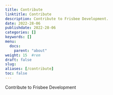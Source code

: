 ```yaml
---
title: Contribute 
linktitle: Contribute
description: Contribute to Frisbee Development.
date: 2022-28-06
publishdate: 2022-28-06
categories: []
keywords: []
menu:
  docs:
    parent: "about"
weight: 15	#rem
draft: false
slug:
aliases: [/contribute]
toc: false
---
```



Contribute to Frisbee Development